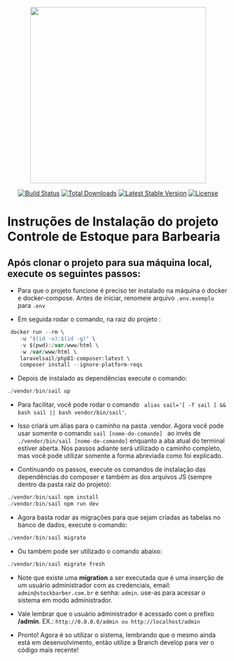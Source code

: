 <p align="center"><a href="https://laravel.com" target="_blank"><img src="https://raw.githubusercontent.com/laravel/art/master/logo-lockup/5%20SVG/2%20CMYK/1%20Full%20Color/laravel-logolockup-cmyk-red.svg" width="400"></a></p>

<p align="center">
<a href="https://travis-ci.org/laravel/framework"><img src="https://travis-ci.org/laravel/framework.svg" alt="Build Status"></a>
<a href="https://packagist.org/packages/laravel/framework"><img src="https://img.shields.io/packagist/dt/laravel/framework" alt="Total Downloads"></a>
<a href="https://packagist.org/packages/laravel/framework"><img src="https://img.shields.io/packagist/v/laravel/framework" alt="Latest Stable Version"></a>
<a href="https://packagist.org/packages/laravel/framework"><img src="https://img.shields.io/packagist/l/laravel/framework" alt="License"></a>
</p>

# Instruções de Instalação do projeto Controle de Estoque para Barbearia
## Após clonar o projeto para sua máquina local, execute os seguintes passos:


- Para que o projeto funcione é preciso ter instalado na máquina o docker e docker-compose.
Antes de iniciar, renomeie arquivo ```.env.exemplo``` para ```.env```

- Em seguida  rodar o comando, na raiz do projeto :
~~~php
 docker run --rm \
    -u "$(id -u):$(id -g)" \
    -v $(pwd):/var/www/html \
    -w /var/www/html \
    laravelsail/php81-composer:latest \
    composer install --ignore-platform-reqs
~~~
- Depois de instalado as dependências execute o comando:
~~~php
./vendor/bin/sail up
~~~
- Para facilitar, você pode rodar o comando ``` alias sail='[ -f sail ] && bash sail || bash vendor/bin/sail'```. 

- Isso criará um álias para o caminho na pasta .vendor. Agora você pode usar somente o comando ```sail [nome-do-comando] ``` ao invés de ```./vendor/bin/sail [nome-do-comando]``` enquanto a aba atual do terminal estiver aberta. Nos passos adiante será utilizado o caminho completo, mas você pode utilizar somente a forma abreviada como foi explicado.

- Continuando os passos, execute os comandos de instalação das dependências do composer e também as dos arquivos JS (sempre dentro da pasta raiz do projeto):
~~~php
./vendor/bin/sail npm install
./vendor/bin/sail npm run dev
~~~
- Agora basta rodar as migrações para que sejam criadas as tabelas no banco de dados, execute o comando:
~~~php
./vendor/bin/sail migrate
~~~
- Ou também pode ser utilizado o comando abaixo: 
~~~php
./vendor/bin/sail migrate fresh
~~~
- Note que existe uma **migration** a ser executada que é uma inserção de um usuário administrador com as credenciais, email: ```admin@stockbarber.com.br``` e senha: ```admin```. use-as para acessar o sistema em modo administrador.

- Vale lembrar que o usuário administrador é acessado com o prefixo **/admin**. EX.: ```http://0.0.0.0/admin ou http://localhost/admin```

- Pronto! Agora é so utilizar o sistema, lembrando que o mesmo ainda está em desenvolvimento, então utilize a Branch develop para ver o código mais recente!
